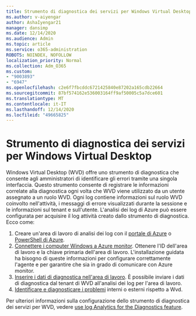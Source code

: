 ```yaml
---
title: Strumento di diagnostica dei servizi per Windows Virtual Desktop
ms.author: v-aiyengar
author: AshaIyengar21
manager: dansimp
ms.date: 12/14/2020
ms.audience: Admin
ms.topic: article
ms.service: o365-administration
ROBOTS: NOINDEX, NOFOLLOW
localization_priority: Normal
ms.collection: Adm_O365
ms.custom:
- "9003893"
- "6947"
ms.openlocfilehash: c2e6f7fbcddc6721425840e87202a165cdb22664
ms.sourcegitcommit: 87bf574162e536003164ff9af50005c5a7dce601
ms.translationtype: MT
ms.contentlocale: it-IT
ms.lasthandoff: 12/14/2020
ms.locfileid: "49665825"
---
```

# <a name="service-diagnostics-tool-for-windows-virtual-desktop"></a>Strumento di diagnostica dei servizi per Windows Virtual Desktop

Windows Virtual Desktop (WVD) offre uno strumento di diagnostica che consente agli amministratori di identificare gli errori tramite una singola interfaccia. Questo strumento consente di registrare le informazioni correlate alla diagnostica ogni volta che WVD viene utilizzato da un utente assegnato a un ruolo WVD. Ogni log contiene informazioni sul ruolo WVD coinvolto nell'attività, i messaggi di errore visualizzati durante la sessione e le informazioni sul tenant e sull'utente. L'analisi dei log di Azure può essere configurata per acquisire il log attività creato dallo strumento di diagnostica. Ecco come:

1. Creare un'area di lavoro di analisi dei log con il [portale di Azure](https://go.microsoft.com/fwlink/?linkid=2129500) o [PowerShell di Azure](https://go.microsoft.com/fwlink/?linkid=2129501).
1. [Connettere i computer Windows a Azure monitor](https://go.microsoft.com/fwlink/?linkid=2129913). Ottenere l'ID dell'area di lavoro e la chiave primaria dell'area di lavoro. L'installazione guidata ha bisogno di queste informazioni per configurare correttamente l'agente e per garantire che sia in grado di comunicare con Azure monitor.
1. [Inserire i dati di diagnostica nell'area di lavoro](https://go.microsoft.com/fwlink/?linkid=2128284). È possibile inviare i dati di diagnostica dal tenant di WVD all'analisi dei log per l'area di lavoro.
1. [Identificare e diagnosticare i problemi](https://go.microsoft.com/fwlink/?linkid=2128338) interni o esterni rispetto a Wvd.

Per ulteriori informazioni sulla configurazione dello strumento di diagnostica dei servizi per WVD, vedere [use log Analytics for the Diagnostics feature](https://go.microsoft.com/fwlink/?linkid=2128084).
